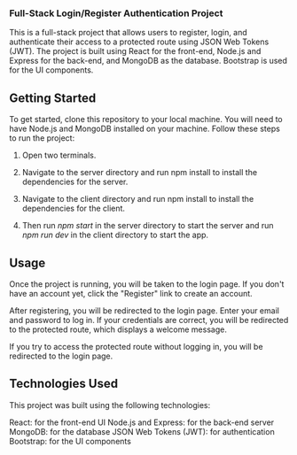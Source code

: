 ### Full-Stack Login/Register Authentication Project
This is a full-stack project that allows users to register, login, and authenticate their access to a protected route using JSON Web Tokens (JWT). The project is built using React for the front-end, Node.js and Express for the back-end, and MongoDB as the database. Bootstrap is used for the UI components.

## Getting Started
To get started, clone this repository to your local machine. You will need to have Node.js and MongoDB installed on your machine. Follow these steps to run the project:

1. Open two terminals. 

2. Navigate to the server directory and run npm install to install the dependencies for the server.

3. Navigate to the client directory and run npm install to install the dependencies for the client.

4. Then run *npm start* in the server directory to start the server and run *npm run dev* in the client directory to start the app.

## Usage
Once the project is running, you will be taken to the login page. If you don't have an account yet, click the "Register" link to create an account.

After registering, you will be redirected to the login page. Enter your email and password to log in. If your credentials are correct, you will be redirected to the protected route, which displays a welcome message.

If you try to access the protected route without logging in, you will be redirected to the login page.

## Technologies Used
This project was built using the following technologies:

React: for the front-end UI
Node.js and Express: for the back-end server
MongoDB: for the database
JSON Web Tokens (JWT): for authentication
Bootstrap: for the UI components
